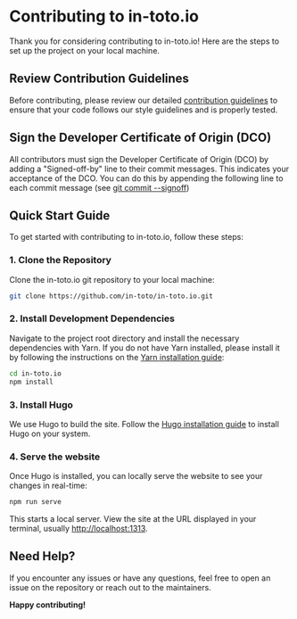 # Contributing to in-toto.io

Thank you for considering contributing to in-toto.io! Here are the steps to set up the project on your local machine.

## Review Contribution Guidelines

Before contributing, please review our detailed [contribution guidelines](https://github.com/in-toto/community/blob/main/CONTRIBUTING.md) to ensure that your code follows our style guidelines and is properly tested.

## Sign the Developer Certificate of Origin (DCO)

All contributors must sign the Developer Certificate of Origin (DCO) by adding a "Signed-off-by" line to their commit messages. This indicates your acceptance of the DCO. You can do this by appending the following line to each commit message (see [git commit --signoff](https://git-scm.com/docs/git-commit#Documentation/git-commit.txt---signoff))

## Quick Start Guide

To get started with contributing to in-toto.io, follow these steps:

### 1. Clone the Repository

Clone the in-toto.io git repository to your local machine:

```sh
git clone https://github.com/in-toto/in-toto.io.git
```

### 2. Install Development Dependencies

Navigate to the project root directory and install the necessary dependencies with Yarn. If you do not have Yarn installed, please install it by following the instructions on the [Yarn installation guide](https://classic.yarnpkg.com/en/docs/install):

```sh
cd in-toto.io
npm install
```

### 3. Install Hugo

We use Hugo to build the site. Follow the [Hugo installation guide](https://gohugo.io/installation/) to install Hugo on your system.

### 4. Serve the website

Once Hugo is installed, you can locally serve the website to see your changes in
real-time:

```sh
npm run serve
```

This starts a local server. View the site at the URL displayed in your
terminal, usually <http://localhost:1313>.

## Need Help?

If you encounter any issues or have any questions, feel free to open an issue on the repository or reach out to the maintainers.

**Happy contributing!**